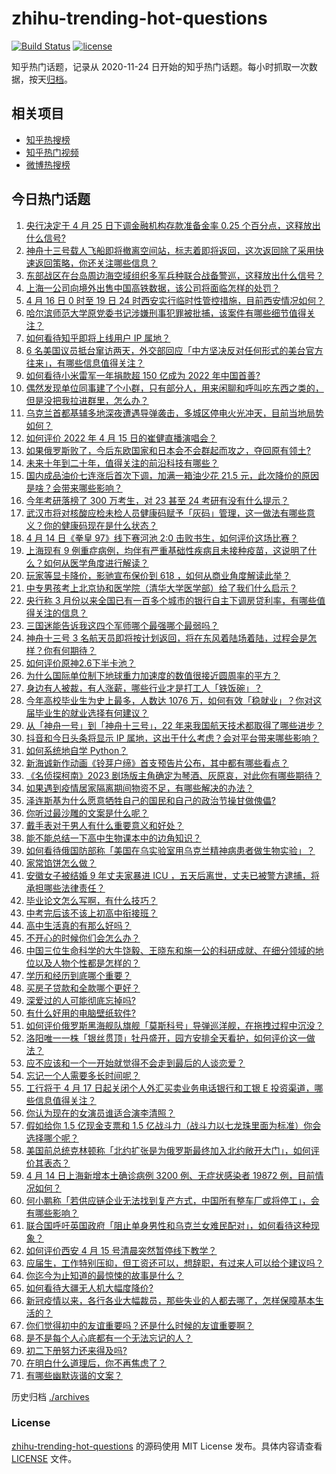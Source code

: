 # zhihu-trending-hot-questions

[![Build Status](https://github.com/justjavac/zhihu-trending-hot-questions/workflows/ci/badge.svg?branch=master)](https://github.com/justjavac/zhihu-trending-hot-questions/actions)
[![license](https://img.shields.io/github/license/justjavac/zhihu-trending-hot-questions)](https://github.com/justjavac/zhihu-trending-hot-questions/blob/master/LICENSE)

知乎热门话题，记录从 2020-11-24 日开始的知乎热门话题。每小时抓取一次数据，按天[归档](./archives)。

## 相关项目

- [知乎热搜榜](https://github.com/justjavac/zhihu-trending-top-search)
- [知乎热门视频](https://github.com/justjavac/zhihu-trending-hot-video)
- [微博热搜榜](https://github.com/justjavac/weibo-trending-hot-search)

## 今日热门话题

<!-- BEGIN -->
<!-- 最后更新时间 Sat Apr 16 2022 07:23:43 GMT+0800 (China Standard Time) -->

1. [央行决定于 4 月 25 日下调金融机构存款准备金率 0.25 个百分点，这释放出什么信号?](https://www.zhihu.com/question/528137359)
1. [神舟十三号载人飞船即将撤离空间站，标志着即将返回，这次返回除了采用快速返回策略，你还关注哪些信息？](https://www.zhihu.com/question/528030527)
1. [东部战区在台岛周边海空域组织多军兵种联合战备警巡，这释放出什么信号？](https://www.zhihu.com/question/528083246)
1. [上海一公司向境外出售中国高铁数据，该公司将面临怎样的处罚？](https://www.zhihu.com/question/527949526)
1. [4 月 16 日 0 时至 19 日 24 时西安实行临时性管控措施，目前西安情况如何？](https://www.zhihu.com/question/528172054)
1. [哈尔滨师范大学原党委书记涉嫌刑事犯罪被批捕，该案件有哪些细节值得关注？](https://www.zhihu.com/question/528063364)
1. [如何看待知乎即将上线用户 IP 属地？](https://www.zhihu.com/question/528141053)
1. [6 名美国议员抵台窜访两天，外交部回应「中方坚决反对任何形式的美台官方往来」，有哪些信息值得关注？](https://www.zhihu.com/question/528034256)
1. [如何看待小米雷军一年捐款超 150 亿成为 2022 年中国首善?](https://www.zhihu.com/question/528034351)
1. [偶然发现单位同事建了个小群，只有部分人，用来闲聊和呼叫吃东西之类的，但是没把我拉进群里，怎么办？](https://www.zhihu.com/question/527232138)
1. [乌克兰首都基辅多地深夜遭遇导弹袭击，多城区停电火光冲天，目前当地局势如何？](https://www.zhihu.com/question/528096420)
1. [如何评价 2022 年 4 月 15 日的崔健直播演唱会？](https://www.zhihu.com/question/528151619)
1. [如果俄罗斯败了，今后东欧国家和日本会不会群起而攻之，夺回原有领土?](https://www.zhihu.com/question/527283894)
1. [未来十年到二十年，值得关注的前沿科技有哪些？](https://www.zhihu.com/question/525369281)
1. [国内成品油价七连涨后首次下调，加满一箱油少花 21.5 元，此次降价的原因是啥？会带来哪些影响？](https://www.zhihu.com/question/528123868)
1. [今年考研落榜了 300 万考生，对 23 甚至 24 考研有没有什么提示？](https://www.zhihu.com/question/521715966)
1. [武汉市将对核酸应检未检人员健康码赋予「灰码」管理，这一做法有哪些意义？你的健康码现在是什么状态？](https://www.zhihu.com/question/528128741)
1. [4 月 14 日《拳皇 97》线下赛河池 2:0 击败书生，如何评价这场比赛？](https://www.zhihu.com/question/527969460)
1. [上海现有 9 例重症病例，均伴有严重基础性疾病且未接种疫苗，这说明了什么？如何从医学角度进行解读？](https://www.zhihu.com/question/528122218)
1. [玩家等显卡降价，影驰宣布保价到 618 ，如何从商业角度解读此举？](https://www.zhihu.com/question/527940925)
1. [中专男孩考上北京协和医学院（清华大学医学部）给了我们什么启示？](https://www.zhihu.com/question/527964824)
1. [央行称 3 月份以来全国已有一百多个城市的银行自主下调房贷利率，有哪些值得关注的信息？](https://www.zhihu.com/question/527939094)
1. [三国迷能告诉我这四个军师哪个最强哪个最弱吗？](https://www.zhihu.com/question/526559212)
1. [神舟十三号 3 名航天员即将按计划返回，将在东风着陆场着陆，过程会是怎样？你有何期待？](https://www.zhihu.com/question/528114482)
1. [如何评价原神2.6下半卡池？](https://www.zhihu.com/question/527829190)
1. [为什么国际单位制下地球重力加速度的数值很接近圆周率的平方？](https://www.zhihu.com/question/21230794)
1. [身边有人被裁，有人涨薪，哪些行业才是打工人「铁饭碗」？](https://www.zhihu.com/question/527848926)
1. [今年高校毕业生为史上最多，人数达 1076 万，如何有效「稳就业」？你对这届毕业生的就业选择有何建议？](https://www.zhihu.com/question/528049628)
1. [从「神舟一号」到「神舟十三号」，22 年来我国航天技术都取得了哪些进步？](https://www.zhihu.com/question/528151090)
1. [抖音和今日头条将显示 IP 属地，这出于什么考虑？会对平台带来哪些影响？](https://www.zhihu.com/question/528090210)
1. [如何系统地自学 Python？](https://www.zhihu.com/question/29138020)
1. [新海诚新作动画《铃芽户缔》首支预告片公布，其中都有哪些看点？](https://www.zhihu.com/question/527225348)
1. [《名侦探柯南》2023 剧场版主角确定为琴酒、灰原哀，对此你有哪些期待？](https://www.zhihu.com/question/528053783)
1. [如果遇到疫情居家隔离期间物资不足，有哪些解决的办法？](https://www.zhihu.com/question/528087783)
1. [泽连斯基为什么愿意牺牲自己的国民和自己的政治节操甘做傀儡?](https://www.zhihu.com/question/527068137)
1. [你听过最沙雕的文案是什么呢？](https://www.zhihu.com/question/516857687)
1. [戴手表对于男人有什么重要意义和好处？](https://www.zhihu.com/question/523871140)
1. [能不能总结一下高中生物课本中的边角知识？](https://www.zhihu.com/question/379424271)
1. [如何看待俄国防部称「美国在乌实验室用乌克兰精神病患者做生物实验」？](https://www.zhihu.com/question/528002063)
1. [家常馅饼怎么做？](https://www.zhihu.com/question/446389506)
1. [安徽女子被结婚 9 年丈夫家暴进 ICU ，五天后离世，丈夫已被警方逮捕，将承担哪些法律责任？](https://www.zhihu.com/question/527978910)
1. [毕业论文怎么写啊，有什么技巧？](https://www.zhihu.com/question/527661233)
1. [中考完后该不该上初高中衔接班？](https://www.zhihu.com/question/528127956)
1. [高中生活真的有那么好吗？](https://www.zhihu.com/question/527350332)
1. [不开心的时候你们会怎么办？](https://www.zhihu.com/question/380055066)
1. [中国三位生命科学的大牛饶毅、王晓东和施一公的科研成就、在细分领域的地位以及人物个性都是怎样的？](https://www.zhihu.com/question/36243113)
1. [学历和经历到底哪个重要？](https://www.zhihu.com/question/527510355)
1. [买房子贷款和全款哪个更好？](https://www.zhihu.com/question/525950241)
1. [深爱过的人可能彻底忘掉吗?](https://www.zhihu.com/question/526168553)
1. [有什么好用的电脑壁纸软件?](https://www.zhihu.com/question/267985178)
1. [如何评价俄罗斯黑海舰队旗舰「莫斯科号」导弹巡洋舰，在拖拽过程中沉没？](https://www.zhihu.com/question/528028399)
1. [洛阳唯一一株「银丝贯顶」牡丹盛开，园方安排全天看护，如何评价这一做法？](https://www.zhihu.com/question/527773754)
1. [应不应该和一个一开始就觉得不会走到最后的人谈恋爱？](https://www.zhihu.com/question/528101020)
1. [忘记一个人需要多长时间呢？](https://www.zhihu.com/question/527980771)
1. [工行将于 4 月 17 日起关闭个人外汇买卖业务电话银行和工银 E 投资渠道，哪些信息值得关注？](https://www.zhihu.com/question/527760465)
1. [你认为现在的女演员谁适合演李清照？](https://www.zhihu.com/question/265265478)
1. [假如给你 1.5 亿现金支票和 1.5 亿战斗力（战斗力以七龙珠里面为标准）你会选择哪个呢？](https://www.zhihu.com/question/518542425)
1. [美国前总统克林顿称「北约扩张是为俄罗斯最终加入北约敞开大门」，如何评价其表态？](https://www.zhihu.com/question/527517884)
1. [4 月 14 日上海新增本土确诊病例 3200 例、无症状感染者 19872 例，目前情况如何？](https://www.zhihu.com/question/528032763)
1. [何小鹏称「若供应链企业无法找到复产方式，中国所有整车厂或将停工」，会有哪些影响？](https://www.zhihu.com/question/527966984)
1. [联合国呼吁英国政府「阻止单身男性和乌克兰女难民配对」，如何看待这种现象？](https://www.zhihu.com/question/527876641)
1. [如何评价西安 4 月 15 号清晨突然暂停线下教学？](https://www.zhihu.com/question/528033815)
1. [应届生，工作特别压抑，但工资还可以，想辞职，有过来人可以给个建议吗？](https://www.zhihu.com/question/527327263)
1. [你迄今为止知道的最惊悚的故事是什么？](https://www.zhihu.com/question/455169237)
1. [如何看待大疆无人机大幅度降价?](https://www.zhihu.com/question/527513140)
1. [新冠疫情以来，各行各业大幅裁员，那些失业的人都去哪了，怎样保障基本生活的？](https://www.zhihu.com/question/525465563)
1. [你们觉得初中的友谊重要吗？还是什么时候的友谊重要啊？](https://www.zhihu.com/question/527916050)
1. [是不是每个人心底都有一个无法忘记的人？](https://www.zhihu.com/question/528029857)
1. [初二下册努力还来得及吗?](https://www.zhihu.com/question/527163982)
1. [在明白什么道理后，你不再焦虑了？](https://www.zhihu.com/question/511311505)
1. [有哪些幽默诙谐的文案？](https://www.zhihu.com/question/404508100)

<!-- END -->

历史归档 [./archives](./archives)

### License

[zhihu-trending-hot-questions](https://github.com/justjavac/zhihu-trending-hot-questions)
的源码使用 MIT License 发布。具体内容请查看 [LICENSE](./LICENSE) 文件。
